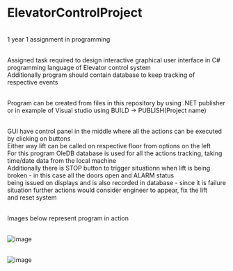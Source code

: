 # ElevatorControlProject
<br /> 1 year 1 assignment in programming

<br />Assigned task required to design interactive graphical user interface in C# programming language of Elevator control system
<br />Additionally program should contain database to keep tracking of respective events

<br />Program can be created from files in this repository by using .NET publisher or in example of Visual studio using BUILD -> PUBLISH(Project name)

<br />GUI have control panel in the middle where all the actions can be executed by clicking on buttons
<br />Either way lift can be called on respective floor from options on the left
<br />For this program OleDB database is used for all the actions tracking, taking time/date data from the local machine
<br />Additionally there is STOP button to trigger situationn when lift is being broken - in this case all the doors open and ALARM status
<br />being issued on displays and is also recorded in database - since it is failure situation further actions would consider engineer to appear, fix the lift
<br />and reset system

<br />Images below represent program in action

<br />![image](https://user-images.githubusercontent.com/58305266/192172504-a9da6a3a-ab40-486c-b65b-ebb2bee2e034.png)


<br />![image](https://user-images.githubusercontent.com/58305266/192171250-99aef4c2-23f3-4075-b5ff-fa3e45946de1.png)
